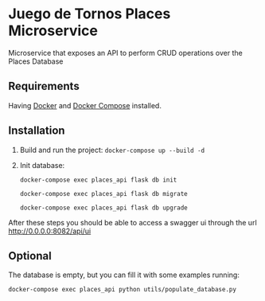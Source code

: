 # Juego de Tornos Places Microservice
Microservice that exposes an API to perform CRUD operations over the Places Database

## Requirements
Having [Docker](https://docs.docker.com/install/) and [Docker Compose](https://docs.docker.com/compose/install/) installed.

## Installation

1. Build and run the project: `docker-compose up --build -d`
2. Init database:

   `docker-compose exec places_api flask db init`
   
   `docker-compose exec places_api flask db migrate`
   
   `docker-compose exec places_api flask db upgrade`
   
After these steps you should be able to access a swagger ui through the url http://0.0.0.0:8082/api/ui

## Optional

The database is empty, but you can fill it with some examples running:

`docker-compose exec places_api python utils/populate_database.py`
